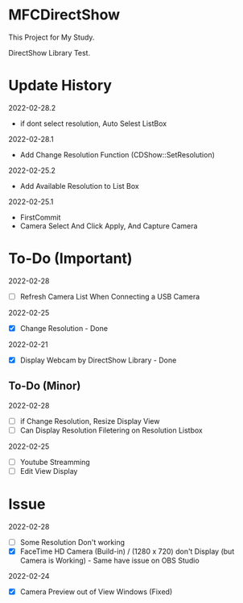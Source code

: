 # MFCDirectShow
 
This Project for My Study.

DirectShow Library Test.

# Update History
2022-02-28.2
- if dont select resolution, Auto Selest ListBox

2022-02-28.1
- Add Change Resolution Function (CDShow::SetResolution)

2022-02-25.2
- Add Available Resolution to List Box

2022-02-25.1
- FirstCommit
- Camera Select And Click Apply, And Capture Camera

# To-Do (Important)
2022-02-28
- [ ] Refresh Camera List When Connecting a USB Camera

2022-02-25
- [x] Change Resolution - Done

2022-02-21
- [x] Display Webcam by DirectShow Library - Done

## To-Do (Minor)
2022-02-28
- [ ] if Change Resolution, Resize Display View
- [ ] Can Display Resolution Filetering on Resolution Listbox

2022-02-25
- [ ] Youtube Streamming
- [ ] Edit View Display

# Issue
2022-02-28
- [ ] Some Resolution Don't working
- [x] FaceTime HD Camera (Build-in) / (1280 x 720) don't Display (but Camera is Working) - Same have issue on OBS Studio

2022-02-24
- [x] Camera Preview out of View Windows (Fixed)
